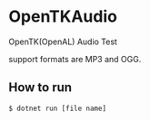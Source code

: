 # OpenTKAudio
OpenTK(OpenAL) Audio Test

support formats are MP3 and OGG.

##  How to run

```
$ dotnet run [file name]
```
